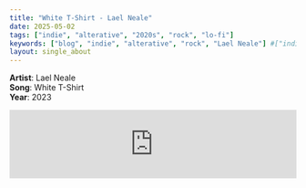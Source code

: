 ```yaml
---
title: "White T-Shirt - Lael Neale"
date: 2025-05-02
tags: ["indie", "alterative", "2020s", "rock", "lo-fi"] 
keywords: ["blog", "indie", "alterative", "rock", "Lael Neale"] #["indie-rock", "alterative", "rock", "lo-fi", "new", "60s", "70s", "80s", "90s", "2000s", "2010s", "2020s"]
layout: single_about
---
```


**Artist**: Lael Neale \
**Song**: White T-Shirt\
**Year**: 2023

<iframe style="border: 0; width: 100%; height: 120px;" src="https://bandcamp.com/EmbeddedPlayer/track=3521952785/size=large/bgcol=ffffff/linkcol=0687f5/tracklist=false/artwork=small/transparent=true/" seamless><a href="https://laelneale.bandcamp.com/track/white-t-shirt">White T-Shirt by Lael Neale</a></iframe>